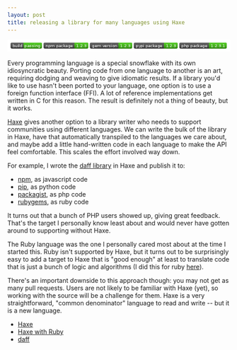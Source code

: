 ```yaml
---
layout: post
title: releasing a library for many languages using Haxe
---
```


![npm/gem/pypi/php packages](images/build_npm_gem_pypi_php.png)

Every programming language is a special snowflake with its own
idiosyncratic beauty.  Porting code from one language to another
is an art, requiring dodging and weaving to give idiomatic results.
If a library you'd like to use hasn't been ported to your language,
one option is to use a foreign function interface (FFI).
A lot of reference implementations get written in C for this reason.
The result is definitely not a thing of beauty, but it works.

[Haxe](http://haxe.org/) gives another option to a library writer who needs to support
communities using different languages.  We can write the bulk of the
library in Haxe, have that automatically transpiled to the languages
we care about, and maybe add a little hand-written code in each
language to make the API feel comfortable.  This scales the effort
involved way down.

For example, I wrote the [daff library](https://github.com/paulfitz/daff)
in Haxe and publish it to:

  * [npm](https://www.npmjs.org/package/daff), as javascript code
  * [pip](https://pypi.python.org/pypi/daff/1.2.3), as python code
  * [packagist](https://packagist.org/packages/paulfitz/daff-php), as php code
  * [rubygems](http://rubygems.org/gems/daff), as ruby code

It turns out that a bunch of PHP users showed up, giving great feedback.
That's the target I personally know least about and would never have
gotten around to supporting without Haxe.

The Ruby language was the one I personally cared most about at the time
I started this.  Ruby isn't supported by Haxe, but it turns out
to be surprisingly easy to add a target to Haxe that is "good enough"
at least to translate code that is just a bunch of logic and algorithms
(I did this for ruby [here](https://github.com/paulfitz/haxe)).

There's an important downside to this approach though: you may not get
as many pull requests.  Users are not likely to be familiar with Haxe
(yet), so working with the source will be a challenge for them.
Haxe is a very straightforward, "common denominator" language
to read and write -- but it is a new language.

<ul class="menu">
<li><a href="http://haxe.org/">Haxe</a></li>
<li><a href="https://github.com/paulfitz/haxe">Haxe with Ruby</a></li>
<li><a href="https://github.com/paulfitz/daff">daff</a></li>
</ul>